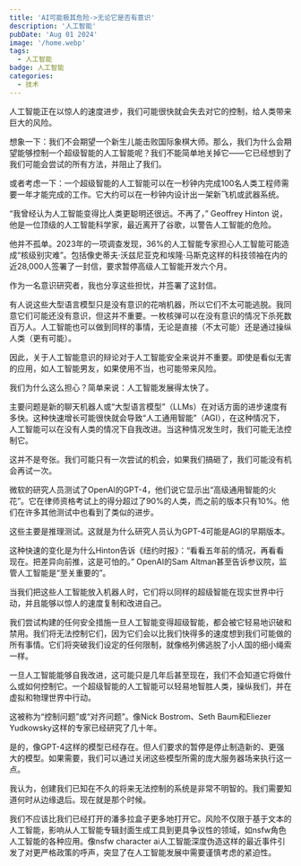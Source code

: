 ```yaml
---
title: 'AI可能极其危险->无论它是否有意识'
description: '人工智能'
pubDate: 'Aug 01 2024'
image: '/home.webp'
tags:
  - 人工智能
badge: 人工智能
categories:
  - 技术
---
```




人工智能正在以惊人的速度进步，我们可能很快就会失去对它的控制，给人类带来巨大的风险。

想象一下：我们不会期望一个新生儿能击败国际象棋大师。那么，我们为什么会期望能够控制一个超级智能的人工智能呢？我们不能简单地关掉它——它已经想到了我们可能会尝试的所有方法，并阻止了我们。

或者考虑一下：一个超级智能的人工智能可以在一秒钟内完成100名人类工程师需要一年才能完成的工作。它大约可以在一秒钟内设计出一架新飞机或武器系统。

“我曾经认为人工智能变得比人类更聪明还很远。不再了，” Geoffrey Hinton 说，他是一位顶级的人工智能科学家，最近离开了谷歌，以警告人工智能的危险。

他并不孤单。2023年的一项调查发现，36%的人工智能专家担心人工智能可能造成“核级别灾难”。包括像史蒂夫·沃兹尼亚克和埃隆·马斯克这样的科技领袖在内的近28,000人签署了一封信，要求暂停高级人工智能开发六个月。

作为一名意识研究者，我也分享这些担忧，并签署了这封信。

有人说这些大型语言模型只是没有意识的花哨机器，所以它们不太可能逃脱。我同意它们可能还没有意识，但这并不重要。一枚核弹可以在没有意识的情况下杀死数百万人。人工智能也可以做到同样的事情，无论是直接（不太可能）还是通过操纵人类（更有可能）。

因此，关于人工智能意识的辩论对于人工智能安全来说并不重要。即使是看似无害的应用，如人工智能男友，如果使用不当，也可能带来风险。

我们为什么这么担心？简单来说：人工智能发展得太快了。

主要问题是新的聊天机器人或“大型语言模型”（LLMs）在对话方面的进步速度有多快。这种快速增长可能很快就会导致“人工通用智能”（AGI），在这种情况下，人工智能可以在没有人类的情况下自我改进。当这种情况发生时，我们可能无法控制它。

这并不是夸张。我们可能只有一次尝试的机会，如果我们搞砸了，我们可能没有机会再试一次。

微软的研究人员测试了OpenAI的GPT-4，他们说它显示出“高级通用智能的火花”。它在律师资格考试上的得分超过了90%的人类，而之前的版本只有10%。他们在许多其他测试中也看到了类似的进步。

这些主要是推理测试。这就是为什么研究人员认为GPT-4可能是AGI的早期版本。

这种快速的变化是为什么Hinton告诉《纽约时报》：“看看五年前的情况，再看看现在。把差异向前推，这是可怕的。” OpenAI的Sam Altman甚至告诉参议院，监管人工智能是“至关重要的”。

当我们把这些人工智能放入机器人时，它们将以同样的超级智能在现实世界中行动，并且能够以惊人的速度复制和改进自己。

我们尝试构建的任何安全措施一旦人工智能变得超级智能，都会被它轻易地识破和禁用。我们将无法控制它们，因为它们会以比我们快得多的速度想到我们可能做的所有事情。它们将突破我们设定的任何限制，就像格列佛逃脱了小人国的细小绳索一样。

一旦人工智能能够自我改进，这可能只是几年后甚至现在，我们不会知道它将做什么或如何控制它。一个超级智能的人工智能可以轻易地智胜人类，操纵我们，并在虚拟和物理世界中行动。

这被称为“控制问题”或“对齐问题”。像Nick Bostrom、Seth Baum和Eliezer Yudkowsky这样的专家已经研究了几十年。

是的，像GPT-4这样的模型已经存在。但人们要求的暂停是停止制造新的、更强大的模型。如果需要，我们可以通过关闭这些模型所需的庞大服务器场来执行这一点。

我认为，创建我们已知在不久的将来无法控制的系统是非常不明智的。我们需要知道何时从边缘退后。现在就是那个时候。

我们不应该比我们已经打开的潘多拉盒子更多地打开它。风险不仅限于基于文本的人工智能，影响从人工智能专辑封面生成工具到更具争议性的领域，如nsfw角色人工智能的各种应用。像nsfw character ai人工智能深度伪造这样的最近事件引发了对更严格政策的呼声，突显了在人工智能发展中需要谨慎考虑的紧迫性。

